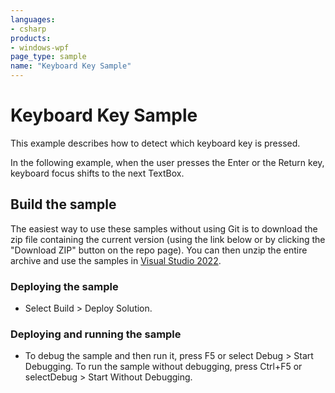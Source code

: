 ```yaml
---
languages:
- csharp
products:
- windows-wpf
page_type: sample
name: "Keyboard Key Sample"
---
```

# Keyboard Key Sample
This example describes how to detect which keyboard key is pressed.

In the following example, when the user presses the Enter or the Return key, keyboard focus shifts to the next TextBox.

## Build the sample
The easiest way to use these samples without using Git is to download the zip file containing the current version (using the link below or by clicking the "Download ZIP" button on the repo page). You can then unzip the entire archive and use the samples in [Visual Studio 2022](https://www.visualstudio.com/wpf-vs).

### Deploying the sample
- Select Build > Deploy Solution. 

### Deploying and running the sample
- To debug the sample and then run it, press F5 or select Debug >  Start Debugging. To run the sample without debugging, press Ctrl+F5 or selectDebug > Start Without Debugging. 


